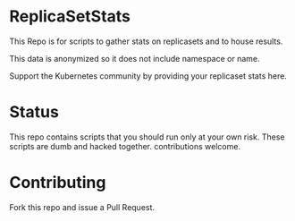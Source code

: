 # ReplicaSetStats

This Repo is for scripts to gather stats on replicasets and to house results. 

This data is anonymized so it does not include namespace or name. 

Support the Kubernetes community by providing your replicaset stats here. 

# Status

This repo contains scripts that you should run only at your own risk. These scripts are dumb and hacked together. contributions welcome.

# Contributing

Fork this repo and issue a Pull Request.
